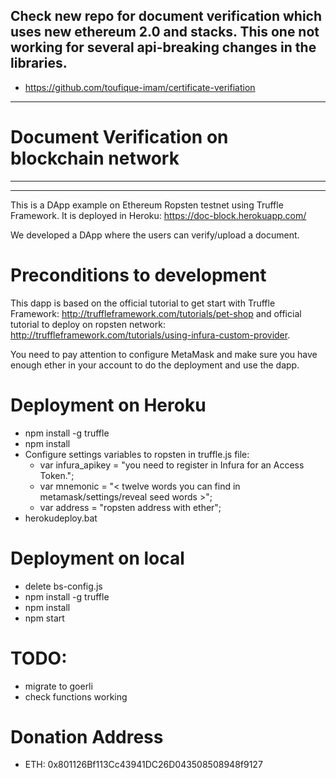 ## Check new repo for document verification which uses new ethereum 2.0 and stacks. This one not working for several api-breaking changes in the libraries.
- https://github.com/toufique-imam/certificate-verifiation
---
# Document Verification on blockchain network
---
---
This is a DApp example on Ethereum Ropsten testnet using Truffle Framework. It is deployed in Heroku: https://doc-block.herokuapp.com/

We developed a DApp where the users can verify/upload a document.


# Preconditions to development

This dapp is based on the official tutorial to get start with Truffle Framework: http://truffleframework.com/tutorials/pet-shop and official tutorial to deploy on ropsten network: http://truffleframework.com/tutorials/using-infura-custom-provider.

You need to pay attention to configure MetaMask and make sure you have enough ether in your account to do the deployment and use the dapp.

# Deployment on Heroku

* npm install -g truffle
* npm install
* Configure settings variables to ropsten in truffle.js file:
  * var infura_apikey = "you need to register in Infura for an Access Token.";
  * var mnemonic = "< twelve words you can find in metamask/settings/reveal seed words >";
  * var address = "ropsten address with ether";
* herokudeploy.bat

# Deployment on local
* delete bs-config.js
* npm install -g truffle
* npm install
* npm start

# TODO:

* migrate to goerli
* check functions working

# Donation Address

* ETH: 0x801126Bf113Cc43941DC26D043508508948f9127

